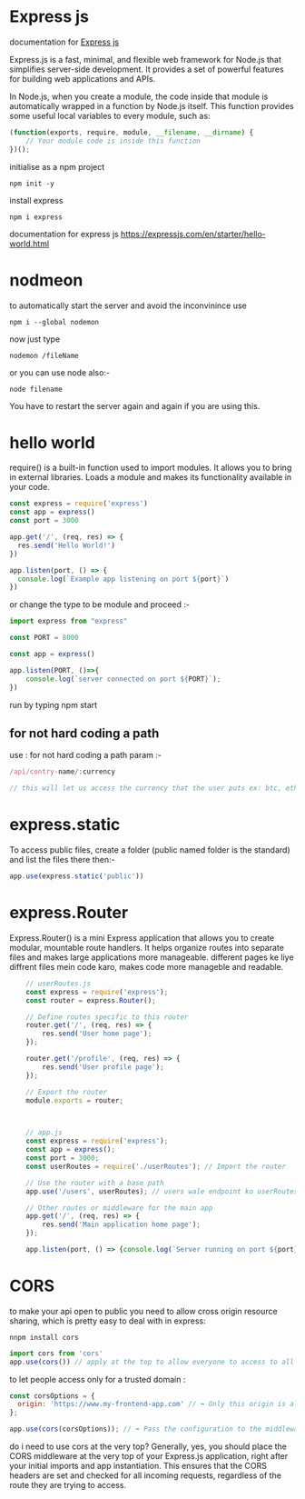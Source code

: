 # Express js
documentation for [Express js](https://expressjs.com/)

Express.js is a fast, minimal, and flexible web framework for Node.js that simplifies server-side development. It provides a set of powerful features for building web applications and APIs.

In Node.js, when you create a module, the code inside that module is automatically wrapped in a function by Node.js itself. This function provides some useful local variables to every module, such as:

```js
(function(exports, require, module, __filename, __dirname) {
    // Your module code is inside this function
})();
```


initialise as a npm project 

```
npm init -y
```

install express
```
npm i express
```

documentation for express js 
https://expressjs.com/en/starter/hello-world.html 


# nodmeon
to automatically start the server and avoid the inconvinince use 

```
npm i --global nodemon
```

now just type 

```
nodemon /fileName
```

or you can use node also:-

```
node filename 
```
You have to restart the server again and again if you are using this.

# hello world
require() is a built-in function used to import modules. It allows you to bring in external libraries.
Loads a module and makes its functionality available in your code.

```js
const express = require('express')
const app = express()
const port = 3000

app.get('/', (req, res) => {
  res.send('Hello World!')
})

app.listen(port, () => {
  console.log(`Example app listening on port ${port}`)
})
```

or change the type to be module and proceed :-

```js
import express from "express"

const PORT = 8000

const app = express()

app.listen(PORT, ()=>{
    console.log(`server connected on port ${PORT}`);
})
```

run by typing npm start

## for not hard coding a path 

use : for not hard coding a path param :-
```js
/api/contry-name/:currency

// this will let us access the currency that the user puts ex: btc, eth 
```

# express.static

To access public files, create a folder (public named folder is the standard) and list the files there then:-

```js
app.use(express.static('public'))
```

# express.Router

Express.Router() is a mini Express application that allows you to create modular, mountable route handlers. It helps organize routes into separate files and makes large applications more manageable.
different pages ke liye diffrent files mein code karo, makes code more manageble and readable.

```js
    // userRoutes.js
    const express = require('express');
    const router = express.Router();

    // Define routes specific to this router
    router.get('/', (req, res) => {
        res.send('User home page');
    });

    router.get('/profile', (req, res) => {
        res.send('User profile page');
    });

    // Export the router
    module.exports = router;



    // app.js
    const express = require('express');
    const app = express();
    const port = 3000;
    const userRoutes = require('./userRoutes'); // Import the router

    // Use the router with a base path
    app.use('/users', userRoutes); // users wale endpoint ko userRoutes folder handle karega

    // Other routes or middleware for the main app
    app.get('/', (req, res) => {
        res.send('Main application home page');
    });

    app.listen(port, () => {console.log(`Server running on port ${port}`);});
```

# CORS

to make your api open to public you need to allow cross origin resource sharing, which is pretty easy to deal with in express:
```
nnpm install cors
```

```js
import cors from 'cors'
app.use(cors()) // apply at the top to allow everyone to access to all the routes 
```

to let people access only for a trusted domain :
```js
const corsOptions = {
  origin: 'https://www.my-frontend-app.com' // ⬅️ Only this origin is allowed
};

app.use(cors(corsOptions)); // ⬅️ Pass the configuration to the middleware
```

do i need to use cors at the very top?
Generally, yes, you should place the CORS middleware at the very top of your Express.js application, right after your initial imports and app instantiation. This ensures that the CORS headers are set and checked for all incoming requests, regardless of the route they are trying to access.